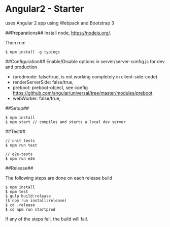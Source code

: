 # Angular2 - Starter
uses Angular 2 app using Webpack and Bootstrap 3

##Preparations##
Install node, https://nodejs.org/.


Then run:
```
$ npm install -g typings
```

##Configuration##
Enable/Disable options in server/server-config.js for dev and production
- (prodmode: false/true, is not working completely in client-side-code)
- renderServerSide: false/true,
- preboot: preboot-object, see config https://github.com/angular/universal/tree/master/modules/preboot
- webWorker: false/true,

##Setup##

```
$ npm install
$ npm start // compiles and starts a local dev server
```
##Test##
```
// unit tests
$ npm run test

// e2e-tests
$ npm run e2e
```

##Release##

The following steps are done on each release build
```
$ npm install
$ npm test
$ gulp build:release
($ npm run install:release)
$ cd .release
$ cd npm run startprod

```
If any of the steps fail, the build will fail.
